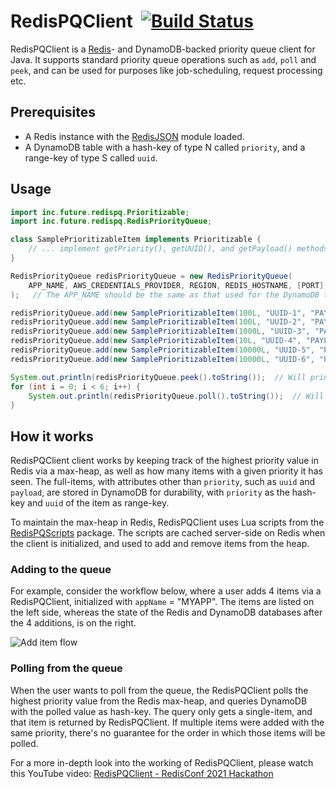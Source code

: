 # RedisPQClient &nbsp;[![Build Status](https://travis-ci.com/TusharRakheja/RedisPQClient.svg?branch=master)](https://travis-ci.com/TusharRakheja/RedisPQClient)

RedisPQClient is a [Redis](https://redis.io/)- and DynamoDB-backed priority queue client for Java. It supports standard priority queue operations such as `add`, `poll` and `peek`, and can be used for purposes like job-scheduling, request processing etc.

## Prerequisites
- A Redis instance with the [RedisJSON](https://github.com/RedisJSON/RedisJSON/) module loaded.
- A DynamoDB table with a hash-key of type N called `priority`, and a range-key of type S called `uuid`.

## Usage

```java
import inc.future.redispq.Prioritizable;
import inc.future.redispq.RedisPriorityQueue;

class SamplePrioritizableItem implements Prioritizable {
    // ... implement getPriority(), getUUID(), and getPayload() methods.
}

RedisPriorityQueue redisPriorityQueue = new RedisPriorityQueue(
    APP_NAME, AWS_CREDENTIALS_PROVIDER, REGION, REDIS_HOSTNAME, [PORT], [PASSWORD]
);   // The APP_NAME should be the same as that used for the DynamoDB table.

redisPriorityQueue.add(new SamplePrioritizableItem(100L, "UUID-1", "PAYLOAD-1"));
redisPriorityQueue.add(new SamplePrioritizableItem(100L, "UUID-2", "PAYLOAD-2"));
redisPriorityQueue.add(new SamplePrioritizableItem(1000L, "UUID-3", "PAYLOAD-3"));
redisPriorityQueue.add(new SamplePrioritizableItem(10L, "UUID-4", "PAYLOAD-4"));
redisPriorityQueue.add(new SamplePrioritizableItem(10000L, "UUID-5", "PAYLOAD-5"));
redisPriorityQueue.add(new SamplePrioritizableItem(10000L, "UUID-6", "PAYLOAD-6"));

System.out.println(redisPriorityQueue.peek().toString());  // Will print the item with either UUID-5 or UUID-6, without removing them from the queue.
for (int i = 0; i < 6; i++) {
    System.out.println(redisPriorityQueue.poll().toString());  // Will print items in the order UUID-5/UUID-6, UUID-3, UUID-1/UUID-2, and UUID-4
}
```

## How it works

RedisPQClient client works by keeping track of the highest priority value in Redis via a max-heap, as well as how many items with a given priority it has seen. The full-items, with attributes other than `priority`, such as `uuid` and `payload`, are stored in DynamoDB for durability, with `priority` as the hash-key and `uuid` of the item as range-key. 

To maintain the max-heap in Redis, RedisPQClient uses Lua scripts from the [RedisPQScripts](https://github.com/TusharRakheja/RedisPQScripts) package. The scripts are cached server-side on Redis when the client is initialized, and used to add and remove items from the heap.

### Adding to the queue

For example, consider the workflow below, where a user adds 4 items via a RedisPQClient, initialized with `appName` = "MYAPP". The items are listed on the left side, whereas the state of the Redis and DynamoDB databases after the 4 additions, is on the right.

![Add item flow](https://drive.google.com/uc?id=1Niwhvw3Ocr_bb0Roszc3iJ30vi5RhMnJ)

### Polling from the queue

When the user wants to poll from the queue, the RedisPQClient polls the highest priority value from the Redis max-heap, and queries DynamoDB with the polled value as hash-key. The query only gets a single-item, and that item is returned by RedisPQClient. If multiple items were added with the same priority, there's no guarantee for the order in which those items will be polled. 

For a more in-depth look into the working of RedisPQClient, please watch this YouTube video: [RedisPQClient - RedisConf 2021 Hackathon](https://www.youtube.com/watch?v=iEpVCbWpelQ)

